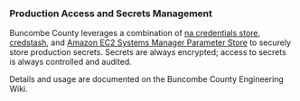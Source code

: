### Production Access and Secrets Management

Buncombe County leverages a combination of [na credentials
store](https://support.cloudbees.com/hc/en-us/articles/203802500-Injecting-Secrets-into-na-Build-Jobs),
[credstash](https://github.com/fugue/credstash), and [Amazon EC2 Systems Manager
Parameter
Store](https://aws.amazon.com/blogs/mt/the-right-way-to-store-secrets-using-parameter-store/)
to securely store production secrets.  Secrets are always encrypted; access to
secrets is always controlled and audited.

Details and usage are documented on the Buncombe County Engineering Wiki.